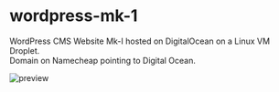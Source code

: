 # wordpress-mk-1
WordPress CMS Website Mk-I hosted on DigitalOcean on a Linux VM Droplet. 
<br>
Domain on Namecheap pointing to Digital Ocean.

<img alt="preview" src="https://github.com/Zeenuxo/wordpress-mk-1/homepage.png">
